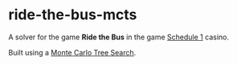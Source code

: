 # ride-the-bus-mcts

A solver for the game **Ride the Bus** in the game [Schedule 1]("https://store.steampowered.com/app/3164500/Schedule_I/") casino.

Built using a [Monte Carlo Tree Search]("https://en.wikipedia.org/wiki/Monte_Carlo_tree_search").
